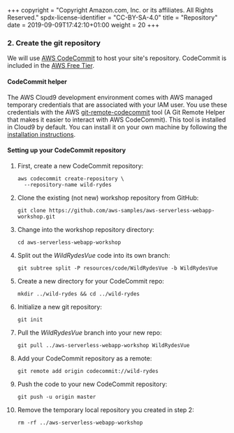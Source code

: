 +++
copyright = "Copyright Amazon.com, Inc. or its affiliates. All Rights Reserved."
spdx-license-identifier = "CC-BY-SA-4.0"
title = "Repository"
date = 2019-09-09T17:42:10+01:00
weight = 20
+++

### 2. Create the git repository

We will use [AWS CodeCommit][codecommit] to host your site's repository. CodeCommit is included in the [AWS Free Tier][codecommit-free-tier].

#### CodeCommit helper
The AWS Cloud9 development environment comes with AWS managed temporary credentials that are associated with your IAM user. You use these credentials with the AWS [git-remote-codecommit][git-remote-codecommit] tool (A Git Remote Helper that makes it easier to interact with AWS CodeCommit). This tool is installed in Cloud9 by default. You can install it on your own machine by following the [installation instructions][codecommit-helper-installation].

#### Setting up your CodeCommit repository

1.  First, create a new CodeCommit repository:
    ```
    aws codecommit create-repository \
      --repository-name wild-rydes
    ```
1.  Clone the existing (not new) workshop repository from GitHub:
    ```
    git clone https://github.com/aws-samples/aws-serverless-webapp-workshop.git
    ```
1.  Change into the workshop repository directory:
    ```
    cd aws-serverless-webapp-workshop
    ```
1.  Split out the _WildRydesVue_ code into its own branch:
    ```
    git subtree split -P resources/code/WildRydesVue -b WildRydesVue
    ```
1.  Create a new directory for your CodeCommit repo:
    ```
    mkdir ../wild-rydes && cd ../wild-rydes
    ```
1.  Initialize a new git repository:
    ```
    git init
    ```
1.  Pull the _WildRydesVue_ branch into your new repo:
    ```
    git pull ../aws-serverless-webapp-workshop WildRydesVue
    ```
1.  Add your CodeCommit repository as a remote:
    ```
    git remote add origin codecommit://wild-rydes
    ```
1.  Push the code to your new CodeCommit repository:
    ```
    git push -u origin master
    ```
1.  Remove the temporary local repository you created in step 2:
    ```
    rm -rf ../aws-serverless-webapp-workshop
    ```

[codecommit]: https://aws.amazon.com/codecommit/
[codecommit-free-tier]: https://aws.amazon.com/free/?all-free-tier.sort-by=item.additionalFields.SortRank&all-free-tier.sort-order=asc&all-free-tier.q=CodeCommit&all-free-tier.q_operator=AND
[codecommit-helper-installation]: https://github.com/aws/git-remote-codecommit#set-up
[git-remote-codecommit]: https://github.com/aws/git-remote-codecommit
